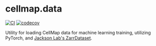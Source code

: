 # cellmap.data

<!-- [![License](https://img.shields.io/pypi/l/cellmap.data.svg?color=green)](https://github.com/janelia-cellmap/cellmap.data/blob/main/LICENSE)
[![PyPI](https://img.shields.io/pypi/v/cellmap.data.svg?color=green)](https://pypi.org/project/cellmap.data)
[![Python Version](https://img.shields.io/pypi/pyversions/cellmap.data.svg?color=green)](https://python.org) -->
[![CI](https://github.com/janelia-cellmap/cellmap.data/actions/workflows/ci.yml/badge.svg)](https://github.com/janelia-cellmap/cellmap.data/actions/workflows/ci.yml)
[![codecov](https://codecov.io/gh/janelia-cellmap/cellmap.data/branch/main/graph/badge.svg)](https://codecov.io/gh/janelia-cellmap/cellmap.data)

Utility for loading CellMap data for machine learning training, utilizing PyTorch, and [Jackson Lab's ZarrDataset](https://thejacksonlaboratory.github.io/zarrdataset/index.html).
